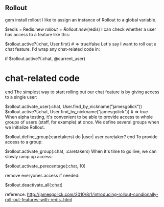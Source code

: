 Rollout
-------
gem install rollout
I like to assign an instance of Rollout to a global variable.

$redis = Redis.new
$rollout = Rollout.new($redis)
I can check whether a user has access to a feature like this:

$rollout.active?(:chat, User.first) # => true/false
Let's say I want to roll out a chat feature. I'd wrap any chat-related
code in:

if $rollout.active?(:chat, @current_user)
  # chat-related code
end
The simplest way to start rolling out our chat feature is by giving
access to a single user:

$rollout.activate_user(:chat, User.find_by_nickname("jamesgolick"))
$rollout.active?(:chat, User.find_by_nickname("jamesgolick")) # => true
When alpha testing, it's convenient to be able to provide access to
whole groups of users (staff, for example) at once. We define several
groups when we initialize Rollout.

$rollout.define_group(:caretakers) do |user|
  user.caretaker?
end
To provide access to a group:

$rollout.activate_group(:chat, :caretakers)
When it's time to go live, we can slowly ramp up access:

$rollout.activate_perecentage(:chat, 10)

remove everyones access if needed:

$rollout.deactivate_all(:chat)

reference:
http://jamesgolick.com/2010/8/1/introducing-rollout-condionally-roll-out-features-with-redis..html
